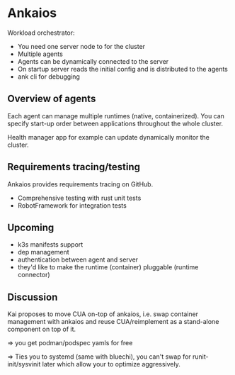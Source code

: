 # Ankaios

Workload orchestrator:

- You need one server node to for the cluster
- Multiple agents
- Agents can be dynamically connected to the server
- On startup server reads the initial config and is distributed to the agents
- ank cli for debugging

## Overview of agents

Each agent can manage multiple runtimes (native, containerized). You can specify start-up order between applications throughout the whole cluster.

Health manager app for example can update dynamically monitor the cluster.

## Requirements tracing/testing

Ankaios provides requirements tracing on GitHub.

- Comprehensive testing with rust unit tests
- RobotFramework for integration tests

## Upcoming

- k3s manifests support
- dep management
- authentication between agent and server
- they'd like to make the runtime (container) pluggable (runtime connector)

## Discussion

Kai proposes to move CUA on-top of ankaios, i.e. swap container management with
ankaios and reuse CUA/reimplement as a stand-alone component on top of it.

=> you get podman/podspec yamls for free

=> Ties you to systemd (same with bluechi), you can't swap for runit-init/sysvinit later which allow your to optimize aggressively.